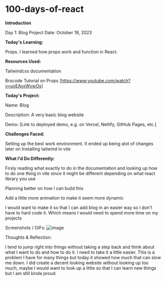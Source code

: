 # 100-days-of-react
**Introduction**

Day 1: Blog Project
Date: October 18, 2023

**Today's Learning:**

Props. I learned how props work and function in React.

**Resources Used:**

Tailwindcss documentation

Brocode Tutorial on Props [https://www.youtube.com/watch?v=uvEAvxWvwOs]

**Today's Project:**

Name: Blog

Description: A very basic blog website

Demo: [Link to deployed demo, e.g. on Vercel, Netlify, GitHub Pages, etc.]

**Challenges Faced:**

Setting up the best work environment. It ended up being alot of changes later on
Installing tailwind in vite

**What I'd Do Differently:**

Firsly reading what exactly to do in the documentation and looking up how to do one thing in vite since it might be different depending on what react library you use

Planning better on how I can build this

Add a little more animation to make it seem more dynamic

I would want to make it so that I can add blog in an easier way so I don't have to hard code it. Which means I would need to spend more time on my projects

Screenshots / GIFs:
![image](https://github.com/ZodiDev/100-days-of-react/assets/102633756/62f4e37a-81b7-47bf-96a6-08d205031e05)

Thoughts & Reflection:

I tend to jump right into things without taking a step back and think about what I want to do and how to do it. I need to take it a little easier. This is a problem I have for many things but today it showed how much that can slow me down.
I did create a decent looking website without looking up too much, maybe I would want to look up a little so that I can learn new things but I am still kinda proud.
